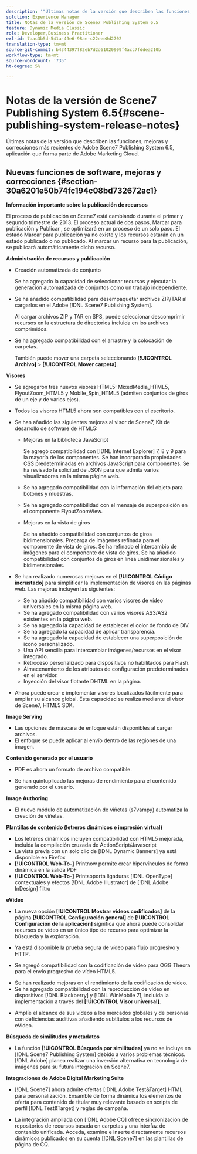 ```yaml
---
description: '"Últimas notas de la versión que describen las funciones, mejoras y correcciones más recientes de Adobe Scene7 Publishing System 6.5, aplicación que forma parte de la solución Adobe Experience Manager en Adobe Marketing Cloud".'
solution: Experience Manager
title: Notas de la versión de Scene7 Publishing System 6.5
feature: Dynamic Media Classic
role: Developer,Business Practitioner
exl-id: 7aac3b5d-541a-49e6-98ae-c22eee8d2702
translation-type: tm+mt
source-git-commit: b4344397f82eb7d2d61020909f4acc7fddea210b
workflow-type: tm+mt
source-wordcount: '735'
ht-degree: 5%

---
```


# Notas de la versión de Scene7 Publishing System 6.5{#scene-publishing-system-release-notes}

Últimas notas de la versión que describen las funciones, mejoras y correcciones más recientes de Adobe Scene7 Publishing System 6.5, aplicación que forma parte de Adobe Marketing Cloud.

## Nuevas funciones de software, mejoras y correcciones {#section-30a6201e50b74fc194c08bd732672ac1}

**Información importante sobre la publicación de recursos**

El proceso de publicación en Scene7 está cambiando durante el primer y segundo trimestre de 2013. El proceso actual de dos pasos, Marcar para publicación y Publicar , se optimizará en un proceso de un solo paso. El estado Marcar para publicación ya no existe y los recursos estarán en un estado publicado o no publicado. Al marcar un recurso para la publicación, se publicará automáticamente dicho recurso.

**Administración de recursos y publicación**

* Creación automatizada de conjunto

   Se ha agregado la capacidad de seleccionar recursos y ejecutar la generación automatizada de conjuntos como un trabajo independiente.
* Se ha añadido compatibilidad para desempaquetar archivos ZIP/TAR al cargarlos en el Adobe [!DNL Scene7 Publishing System].

   Al cargar archivos ZIP y TAR en SPS, puede seleccionar descomprimir recursos en la estructura de directorios incluida en los archivos comprimidos.

* Se ha agregado compatibilidad con el arrastre y la colocación de carpetas.

   También puede mover una carpeta seleccionando **[!UICONTROL Archivo]** > **[!UICONTROL Mover carpeta]**.

**Visores**

* Se agregaron tres nuevos visores HTML5: MixedMedia_HTML5, FlyoutZoom_HTML5 y Mobile_Spin_HTML5 (admiten conjuntos de giros de un eje y de varios ejes).

<!-- 
  [More information](http://help.adobe.com/en_US/scene7/using/WS6E593DEA-7D81-4cd6-84B0-85E8BB274176.html#WS1c46793299cf21d77e926d1613177f0a020-8000.html).  -->
* Todos los visores HTML5 ahora son compatibles con el escritorio.

<!--   [More information](http://help.adobe.com/en_US/scene7/using/WS6E593DEA-7D81-4cd6-84B0-85E8BB274176.html#WS1c46793299cf21d77e926d1613177f0a020-8000.html). -->
* Se han añadido las siguientes mejoras al visor de Scene7, Kit de desarrollo de software de HTML5:

   * Mejoras en la biblioteca JavaScript

      Se agregó compatibilidad con [!DNL Internet Explorer] 7, 8 y 9 para la mayoría de los componentes. Se han incorporado propiedades CSS predeterminadas en archivos JavaScript para componentes. Se ha revisado la solicitud de JSON para que admita varios visualizadores en la misma página web.

   * Se ha agregado compatibilidad con la información del objeto para botones y muestras.
   * Se ha agregado compatibilidad con el mensaje de superposición en el componente FlyoutZoomView.
   * Mejoras en la vista de giros

      Se ha añadido compatibilidad con conjuntos de giros bidimensionales. Precarga de imágenes refinada para el componente de vista de giros. Se ha refinado el intercambio de imágenes para el componente de vista de giros. Se ha añadido compatibilidad con conjuntos de giros en línea unidimensionales y bidimensionales.

* Se han realizado numerosas mejoras en el **[!UICONTROL Código incrustado]** para simplificar la implementación de visores en las páginas web. Las mejoras incluyen las siguientes:

   * Se ha añadido compatibilidad con varios visores de vídeo universales en la misma página web.
   * Se ha agregado compatibilidad con varios visores AS3/AS2 existentes en la página web.
   * Se ha agregado la capacidad de establecer el color de fondo de DIV.
   * Se ha agregado la capacidad de aplicar transparencia.
   * Se ha agregado la capacidad de establecer una superposición de icono personalizado.
   * Una API sencilla para intercambiar imágenes/recursos en el visor integrado.
   * Retroceso personalizado para dispositivos no habilitados para Flash.
   * Almacenamiento de los atributos de configuración predeterminados en el servidor.
   * Inyección del visor flotante DHTML en la página.

* Ahora puede crear e implementar visores localizados fácilmente para ampliar su alcance global. Esta capacidad se realiza mediante el visor de Scene7, HTML5 SDK.

**Image Serving**

* Las opciones de máscara de enfoque están disponibles al cargar archivos.
* El enfoque se puede aplicar al envío dentro de las regiones de una imagen.

**Contenido generado por el usuario**

* PDF es ahora un formato de archivo compatible.

<!--   [More information](http://help.adobe.com/en_US/scene7/using/WSe8b0455615e2dc47-2df907a712f31201b35-8000.html).  -->
* Se han quintuplicado las mejoras de rendimiento para el contenido generado por el usuario.

**Image Authoring**

* El nuevo módulo de automatización de viñetas (s7vampy) automatiza la creación de viñetas.

**Plantillas de contenido (letreros dinámicos e impresión virtual)**

* Los letreros dinámicos incluyen compatibilidad con HTML5 mejorada, incluida la compilación cruzada de ActionScript/Javascript
* La vista previa con un solo clic de [!DNL Dynamic Banners] ya está disponible en Firefox
* **[!UICONTROL Web-To-]** Printnow permite crear hipervínculos de forma dinámica en la salida PDF
* **[!UICONTROL Web-To-]** Printsoporta ligaduras  [!DNL OpenType] contextuales y efectos  [!DNL Adobe Illustrator] de  [!DNL Adobe InDesign] filtro

**eVideo**

* La nueva opción **[!UICONTROL Mostrar vídeos codificados]** de la página **[!UICONTROL Configuración general]** de **[!UICONTROL Configuración de la aplicación]** significa que ahora puede consolidar recursos de vídeo en un único tipo de recurso para optimizar la búsqueda y la exploración.

<!--   [More information](http://help.adobe.com/en_US/scene7/using/WSCCBA9D3A-06A3-4f29-AF6B-36CBB2A655F1.html).  -->

* Ya está disponible la prueba segura de vídeo para flujo progresivo y HTTP.

<!--   [More information](http://help.adobe.com/en_US/scene7/using/WSd968ca97bf01df72-5efde3a123268dd80f5-8000.html). -->
* Se agregó compatibilidad con la codificación de vídeo para OGG Theora para el envío progresivo de vídeo HTML5.

<!--   [More information](http://help.adobe.com/en_US/scene7/using/WSE86ACF2B-BD50-4c48-A1D7-9CD4405B62D0.html#WS1c46793299cf21d7-39fae9c1131ba8968f7-7fff.html). -->
* Se han realizado mejoras en el rendimiento de la codificación de vídeo.
* Se ha agregado compatibilidad con la reproducción de vídeo en dispositivos [!DNL Blackberry] y [!DNL WinMobile 7], incluida la implementación a través del **[!UICONTROL Visor universal]**.

<!--   [More information](http://help.adobe.com/en_US/scene7/using/WS6E593DEA-7D81-4cd6-84B0-85E8BB274176.html#WS1c46793299cf21d77e926d1613177f0a020-8000.html) or the [eVideo chapter](http://help.adobe.com/en_US/scene7/using/WS53492AE1-6029-45d8-BF80-F4B5CF33EB08.html). -->

* Amplíe el alcance de sus vídeos a los mercados globales y de personas con deficiencias auditivas añadiendo subtítulos a los recursos de eVideo.

<!--   See [More information](http://help.adobe.com/en_US/scene7/using/WS98ca2e6790647c06-6f6f53e137b959f094-8000.html). -->

**Búsqueda de similitudes y metadatos**

* La función **[!UICONTROL Búsqueda por similitudes]** ya no se incluye en [!DNL Scene7 Publishing System] debido a varios problemas técnicos. [!DNL Adobe] planea realizar una inversión alternativa en tecnología de imágenes para su futura integración en Scene7.

**Integraciones de Adobe Digital Marketing Suite**

* [!DNL Scene7] ahora admite ofertas  [!DNL Adobe Test&Target] HTML para personalización. Ensamble de forma dinámica los elementos de oferta para contenido de titular muy relevante basado en scripts de perfil [!DNL Test&Target] y reglas de campaña.

* La integración ampliada con [!DNL Adobe CQ] ofrece sincronización de repositorios de recursos basada en carpetas y una interfaz de contenido unificada. Acceda, examine e inserte directamente recursos dinámicos publicados en su cuenta [!DNL Scene7] en las plantillas de página de CQ.
